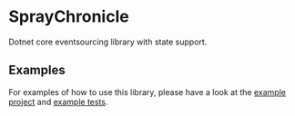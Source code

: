 SprayChronicle
==============

Dotnet core eventsourcing library with state support.

Examples
--------

For examples of how to use this library, please have a look at the [example project](src/SprayChronicle.Example) and [example tests](test/SprayChronicle.Example.Test).

